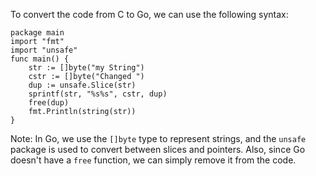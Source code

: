To convert the code from C to Go, we can use the following syntax:
```
package main
import "fmt"
import "unsafe"
func main() {
	str := []byte("my String")
	cstr := []byte("Changed ")
	dup := unsafe.Slice(str)
	sprintf(str, "%s%s", cstr, dup)
	free(dup)
	fmt.Println(string(str))
}
```
Note: In Go, we use the `[]byte` type to represent strings, and the `unsafe` package is used to convert between slices and pointers.
Also, since Go doesn't have a `free` function, we can simply remove it from the code.

